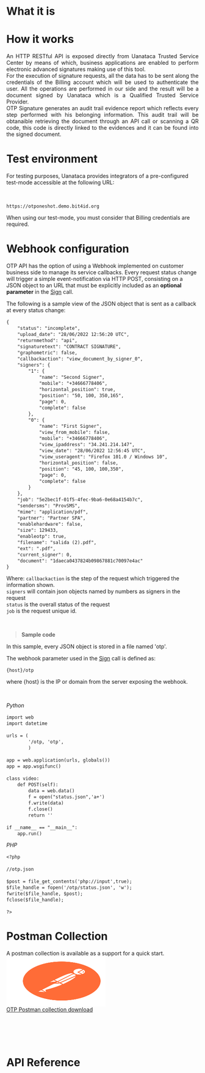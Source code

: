 # What it is

<div style="text-align: justify">
</div>

# How it works

<div style="text-align: justify">
An HTTP RESTful API is exposed directly from Uanataca Trusted Service Center by means of which, business applications are enabled to perform electronic advanced signatures making use of this tool.
<br>
For the execution of signature requests, all the data has to be sent along the credentials of the Billing account which will be used to authenticate the user. All the operations are performed in our side and the result will be a document signed by Uanataca which is a Qualified Trusted Service Provider.
<br>
OTP Signature generates an audit trail evidence report which reflects every step performed with his belonging information. This audit trail will be obtanaible retrieving the document through an API call or scanning a QR code, this code is directly linked to the evidences and it can be found into the signed document.
</div>



# Test environment


For testing purposes, Uanataca provides integrators of a pre-configured test-mode accessible at the following URL:

</br>

	https://otponeshot.demo.bit4id.org

When using our test-mode, you must consider that Billing credentials are required.

# Webhook configuration
OTP API has the option of using a Webhook implemented on customer business side to manage its service callbacks. Every request status change will trigger a simple event-notification via HTTP POST, consisting on a JSON object to an URL that must be explicitly included as an **optional parameter** in the <a href='#tag/OTP-API/paths/~1api~1v1~1sign/post'>Sign</a> call.

The following is a sample view of the JSON object that is sent as a callback at every status change:

    {
	    "status": "incomplete",
	    "upload_date": "28/06/2022 12:56:20 UTC",
	    "returnmethod": "api",
	    "signaturetext": "CONTRACT SIGNATURE",
	    "graphometric": false,
	    "callbackaction": "view_document_by_signer_0",
	    "signers": {
		    "1": {
			    "name": "Second Signer",
			    "mobile": "+34666778406",
			    "horizontal_position": true,
		    	"position": "50, 100, 350,165",
	    		"page": 0,
    			"complete": false
		    },
		    "0": {      
			    "name": "First Signer",
			    "view_from_mobile": false,
			    "mobile": "+34666778406",
			    "view_ipaddress": "34.241.214.147",
			    "view_date": "28/06/2022 12:56:45 UTC",
			    "view_useragent": "Firefox 101.0 / Windows 10",
			    "horizontal_position": false,
			    "position": "45, 100, 100,350",
			    "page": 0,
			    "complete": false
		    }
	    },
	    "job": "5e2bec1f-01f5-4fec-9ba6-0e68a4154b7c",
	    "sendersms": "ProvSMS",
	    "mime": "application/pdf",
	    "partner": "Partner SPA",
	    "enablehardware": false,
	    "size": 129433,
	    "enableotp": true,
	    "filename": "salida (2).pdf",
	    "ext": ".pdf",
	    "current_signer": 0,
	    "document": "1daeca0437824b09867881c70097e4ac"
    }

Where:
`callbackaction` is the step of the request which triggered the information shown.</br>
`signers` will contain json objects named by numbers as signers in the request</br>
`status` is the overall status of the request</br>
`job` is the request unique id.</br>

</br>

> **Sample code**

In this sample, every JSON object is stored in a file named 'otp'.

The webhook parameter used in the <a href='#tag/OTP-API/paths/~1api~1v1~1sign/post'>Sign</a> call is defined as:

	{host}/otp

where {host} is the IP or domain from the server exposing the webhook.

</br>

*Python*

	import web
	import datetime
	
	urls = (
	        '/otp, 'otp',
	        )
	
	app = web.application(urls, globals())
	app = app.wsgifunc()
	
	class video:
		def POST(self):
			data = web.data()
			f = open("status.json",'a+')
			f.write(data)
			f.close()
			return ''

	if __name__ == "__main__":
	    app.run()


*PHP*

	<?php
	
	//otp.json

	$post = file_get_contents('php://input',true);
	$file_handle = fopen('/otp/status.json', 'w');
	fwrite($file_handle, $post);
	fclose($file_handle);
	
	?>


# Postman Collection

A postman collection is available as a support for a quick start.<br>
<a href="https://cdn.bit4id.com/es/uanataca/public/otp/Uanataca_OTP_Postman.zip">
    <img src="https://raw.githubusercontent.com/UANATACA/OTP-REPO/main/img/postman.svg" alt="postman_logo" width="260" height="130" style="display:block;">
</a>
<a href="https://cdn.bit4id.com/es/uanataca/public/otp/Uanataca_OTP_Postman.zip">OTP Postman collection download</a>

<div id="APIReference" style="padding-top: 60px;"><h1>API Reference<h1></div>
